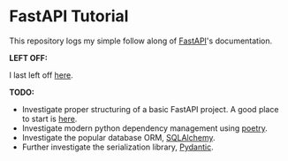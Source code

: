 # FastAPI Tutorial

This repository logs my simple follow along of
[FastAPI](https://fastapi.tiangolo.com/)'s documentation.

**LEFT OFF:**

I last left off
[here](https://fastapi.tiangolo.com/tutorial/path-params-numeric-validations/).

**TODO:**

- Investigate proper structuring of a basic FastAPI project. A good place to
  start is
  [here](https://dev.to/alexvanzyl/fastapi-simple-application-structure-from-scratch-2mem).
- Investigate modern python dependency management using
  [poetry](https://python-poetry.org/docs/).
- Investigate the popular database ORM,
  [SQLAlchemy](https://www.sqlalchemy.org/).
- Further investigate the serialization library,
  [Pydantic](https://docs.pydantic.dev/latest/).
